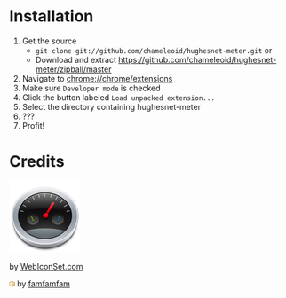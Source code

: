 Installation
============
1. Get the source
	* `git clone git://github.com/chameleoid/hughesnet-meter.git` or
	* Download and extract <https://github.com/chameleoid/hughesnet-meter/zipball/master>
2. Navigate to [chrome://chrome/extensions](chrome://chrome/extensions)
3. Make sure `Developer mode` is checked
4. Click the button labeled `Load unpacked extension...`
5. Select the directory containing hughesnet-meter
6. ???
7. Profit!


Credits
=======
![Meter](https://github.com/chameleoid/hughesnet-meter/raw/master/images/icon.png)

by [WebIconSet.com](http://www.webiconset.com/mobile-icon-set/)


![Package Icon](https://github.com/chameleoid/hughesnet-meter/raw/master/images/package.png) by [famfamfam](http://www.famfamfam.com/)
